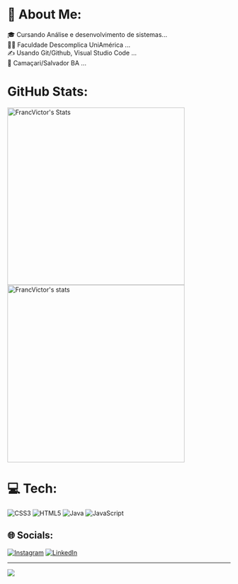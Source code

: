 # 👤 About Me:
🎓 Cursando Análise e desenvolvimento de sistemas...<br> 👨‍🎓 Faculdade Descomplica UniAmérica ...<br> ✍️ Usando Git/Github, Visual Studio Code ...<br> 🔶 Camaçari/Salvador BA ...<br>

# GitHub Stats:
 <img width="400em" align="center" src="https://github-readme-stats.vercel.app/api?username=FrancVictor&show_icons=false&theme=jolly" title="FrancVictor's status" alt="FrancVictor's Stats"/> <img width="400em" align="center" src="https://github-readme-stats.vercel.app/api/top-langs/?username=FrancVictor&layout=compact&theme=jolly" title="FrancVictor most languages" alt="FrancVictor's stats"/> 


# 💻 Tech:
![CSS3](https://img.shields.io/badge/css3-%231572B6.svg?style=for-the-badge&logo=css3&logoColor=white) ![HTML5](https://img.shields.io/badge/html5-%23E34F26.svg?style=for-the-badge&logo=html5&logoColor=white) ![Java](https://img.shields.io/badge/java-%23ED8B00.svg?style=for-the-badge&logo=java&logoColor=white) ![JavaScript](https://img.shields.io/badge/javascript-%23323330.svg?style=for-the-badge&logo=javascript&logoColor=%23F7DF1E)

## 🌐 Socials:
[![Instagram](https://img.shields.io/badge/Instagram-%23E4405F.svg?logo=Instagram&logoColor=white)](https://instagram.com/https://www.instagram.com/victor_francabjj/) [![LinkedIn](https://img.shields.io/badge/LinkedIn-%230077B5.svg?logo=linkedin&logoColor=white)](https://linkedin.com/in/https://www.linkedin.com/in/jo%C3%A3o-victor-silveira-73ba21255/) 



---
[![](https://visitcount.itsvg.in/api?id=FrancVictor&icon=0&color=0)](https://visitcount.itsvg.in)

<!-- Proudly created with GPRM ( https://gprm.itsvg.in ) -->
